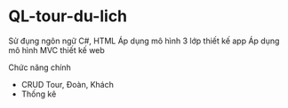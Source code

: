 # QL-tour-du-lich
Sử đụng ngôn ngữ C#, HTML
Áp dụng mô hình 3 lớp thiết kế app
Áp dụng mô hình MVC thiết kế web

Chức năng chính
- CRUD Tour, Đoàn, Khách
- Thống kê
